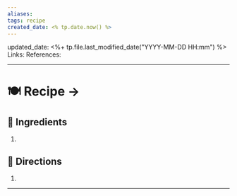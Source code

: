 ```yaml
---
aliases: 
tags: recipe
created_date: <% tp.date.now() %>
---
```

updated_date: <%+ tp.file.last_modified_date("YYYY-MM-DD HH:mm") %>
Links: 
References:

---

# 🍽 Recipe -> 

## 🍜 Ingredients
1.  

## 📑 Directions
1. 

---
